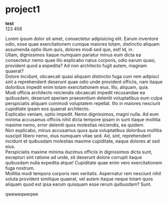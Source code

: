 # project1
**test** 
<br>
123
456
<div>Lorem ipsum dolor sit amet, consectetur adipisicing elit. Earum inventore odio, esse quae exercitationem cumque maiores totam, distinctio aliquam assumenda optio illum quis, dolores modi sed quo, est! Id, in.</div>
<div>Ullam, dignissimos itaque numquam pariatur minus eum dicta ea consectetur nemo quae illo explicabo natus corporis, odio earum quasi, provident quod a expedita? Ad non architecto fugit autem, magnam quaerat?</div>
<div>Dolore incidunt, obcaecati quasi aliquam distinctio fuga cum rem adipisci sint a reprehenderit deserunt quae odio unde provident officiis, nam itaque doloribus impedit enim totam exercitationem eius. Illo, aliquam, quia.</div>
<div>Modi officia architecto reiciendis obcaecati impedit recusandae ea quibusdam, deserunt aperiam praesentium deleniti voluptatibus eum culpa perspiciatis aliquam commodi voluptatem repellat. Illo in maiores nesciunt cupiditate ipsam eos quaerat architecto.</div>
<div>Explicabo veniam, optio impedit. Nemo dignissimos, magni nulla. Ad eum minima accusamus officiis nihil dicta tempore ipsam in sunt itaque mollitia maxime nemo, error deleniti quos molestias reiciendis, ea quidem.</div>
<div>Non explicabo, minus accusamus quos quia voluptatibus doloribus mollitia suscipit libero nemo, eius numquam vitae sed. Ad, sint, reprehenderit incidunt et quibusdam molestias maxime cupiditate, eaque dolores at sed eius.</div>
<div>Perspiciatis maxime minima ducimus officiis in dignissimos dicta sunt, excepturi sint ratione ad unde, sit deserunt dolore corrupti itaque quibusdam nulla expedita atque! Cupiditate quae enim vero exercitationem fuga nostrum.</div>
<div>Mollitia modi tempora corporis rem veritatis. Aspernatur rem nesciunt nihil soluta provident similique quaerat, vel autem itaque neque totam quos aliquam quod est ipsa earum quisquam esse rerum quibusdam? Sunt.</div>

qweweqweqwe